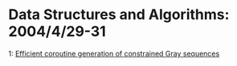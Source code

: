 # Data Structures and Algorithms: 2004/4/29-31  
1: [Efficient coroutine generation of constrained Gray sequences](https://doi.org/10.48550/arXiv.cs/0404058)  